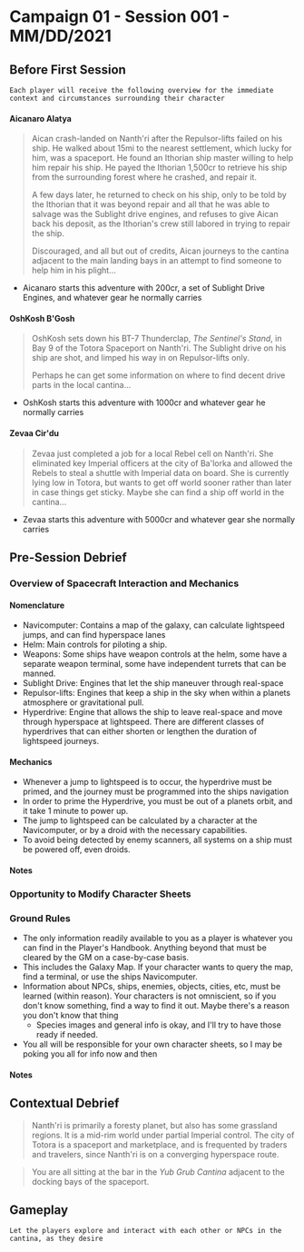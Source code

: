 # Campaign 01 - Session 001 - MM/DD/2021

## Before First Session

`Each player will receive the following overview for the immediate context and circumstances surrounding their character`



#### Aicanaro Alatya

> Aican crash-landed on Nanth'ri after the Repulsor-lifts failed on his ship. He walked about 15mi to the nearest settlement, which lucky for him, was a spaceport. He found an Ithorian ship master willing to help him repair his ship. He payed the Ithorian 1,500cr to retrieve his ship from the surrounding forest where he crashed, and repair it.
>
> A few days later, he returned to check on his ship, only to be told by the Ithorian that it was beyond repair and all that he was able to salvage was the Sublight drive engines, and refuses to give Aican back his deposit, as the Ithorian's crew still labored in trying to repair the ship.
>
> Discouraged, and all but out of credits, Aican journeys to the cantina adjacent to the main landing bays in an attempt to find someone to help him in his plight...

* Aicanaro starts this adventure with 200cr, a set of Sublight Drive Engines, and whatever gear he normally carries



#### OshKosh B'Gosh

> OshKosh sets down his BT-7 Thunderclap, *The Sentinel's Stand*, in Bay 9 of the Totora Spaceport on Nanth'ri. The Sublight drive on his ship are shot, and limped his way in on Repulsor-lifts only. 
>
> Perhaps he can get some information on where to find decent drive parts in the local cantina...

* OshKosh starts this adventure with 1000cr and whatever gear he normally carries



#### Zevaa Cir'du

> Zevaa just completed a job for a local Rebel cell on Nanth'ri. She eliminated key Imperial officers at the city of Ba'lorka and allowed the Rebels to steal a shuttle with Imperial data on board. She is currently lying low in Totora, but wants to get off world sooner rather than later in case things get sticky. Maybe she can find a ship off world in the cantina...

* Zevaa starts this adventure with 5000cr and whatever gear she normally carries



## Pre-Session Debrief

### Overview of Spacecraft Interaction and Mechanics

#### Nomenclature

* Navicomputer: Contains a map of the galaxy, can calculate lightspeed jumps, and can find hyperspace lanes
* Helm: Main controls for piloting a ship. 
* Weapons: Some ships have weapon controls at the helm, some have a separate weapon terminal, some have independent turrets that can be manned.
* Sublight Drive: Engines that let the ship maneuver through real-space
* Repulsor-lifts: Engines that keep a ship in the sky when within a planets atmosphere or gravitational pull.
* Hyperdrive: Engine that allows the ship to leave real-space and move through hyperspace at lightspeed. There are different classes of hyperdrives that can either shorten or lengthen the duration of lightspeed journeys.



#### Mechanics

* Whenever a jump to lightspeed is to occur, the hyperdrive must be primed, and the journey must be programmed into the ships navigation
* In order to prime the Hyperdrive, you must be out of a planets orbit, and it take 1 minute to power up.
* The jump to lightspeed can be calculated by a character at the Navicomputer, or by a droid with the necessary capabilities.
* To avoid being detected by enemy scanners, all systems on a ship must be powered off, even droids.



#### Notes



### Opportunity to Modify Character Sheets



### Ground Rules

* The only information readily available to you as a player is whatever you can find in the Player's Handbook. Anything beyond that must be cleared by the GM on a case-by-case basis.
* This includes the Galaxy Map. If your character wants to query the map, find a terminal, or use the ships Navicomputer.
* Information about NPCs, ships, enemies, objects, cities, etc, must be learned (within reason). Your characters is not omniscient, so if you don't know something, find a way to find it out. Maybe there's a reason you don't know that thing
  * Species images and general info is okay, and I'll try to have those ready if needed.
* You all will be responsible for your own character sheets, so I may be poking you all for info now and then



#### Notes



## Contextual Debrief

> Nanth'ri is primarily a foresty planet, but also has some grassland regions. It is a mid-rim world under partial Imperial control. The city of Totora is a spaceport and marketplace, and is frequented by traders and travelers, since Nanth'ri is on a converging hyperspace route.

> You are all sitting at the bar in the *Yub Grub Cantina* adjacent to the docking bays of the spaceport.



## Gameplay

`Let the players explore and interact with each other or NPCs in the cantina, as they desire`





